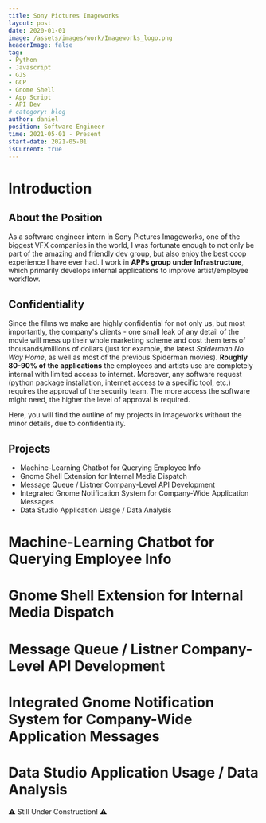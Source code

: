 ```yaml
---
title: Sony Pictures Imageworks
layout: post
date: 2020-01-01
image: /assets/images/work/Imageworks_logo.png
headerImage: false
tag:
- Python
- Javascript
- GJS
- GCP
- Gnome Shell
- App Script
- API Dev
# category: blog
author: daniel
position: Software Engineer
time: 2021-05-01 - Present
start-date: 2021-05-01
isCurrent: true
---
```


# Introduction

## About the Position

As a software engineer intern in Sony Pictures Imageworks, one of the biggest VFX companies in the world, I was fortunate enough to not only be part of the amazing and friendly dev group, but also enjoy the best coop experience I have ever had. I work in **APPs group under Infrastructure**, which primarily develops internal applications to improve artist/employee workflow. 

## Confidentiality
Since the films we make are highly confidential for not only us, but most importantly, the company's clients - one small leak of any detail of the movie will mess up their whole marketing scheme and cost them tens of thousands/millions of dollars (just for example, the latest *Spiderman No Way Home*, as well as most of the previous Spiderman movies). **Roughly 80-90% of the applications** the employees and artists use are completely internal with limited access to internet. Moreover, any software request (python package installation, internet access to a specific tool, etc.) requires the approval of the security team. The more access the software might need, the higher the level of approval is required. 

Here, you will find the outline of my projects in Imageworks without the minor details, due to confidentiality. 

## Projects
- Machine-Learning Chatbot for Querying Employee Info
- Gnome Shell Extension for Internal Media Dispatch
- Message Queue / Listner Company-Level API Development
- Integrated Gnome Notification System for Company-Wide Application Messages
- Data Studio Application Usage / Data Analysis


# Machine-Learning Chatbot for Querying Employee Info


# Gnome Shell Extension for Internal Media Dispatch


# Message Queue / Listner Company-Level API Development


# Integrated Gnome Notification System for Company-Wide Application Messages


# Data Studio Application Usage / Data Analysis



:warning: Still Under Construction! :warning: